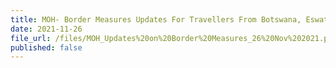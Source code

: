 ```yaml
---
title: MOH- Border Measures Updates For Travellers From Botswana, Eswatini, Lesotho, Mozambique, Namibia, South Africa & Zimbabwe
date: 2021-11-26
file_url: /files/MOH_Updates%20on%20Border%20Measures_26%20Nov%202021.pdf
published: false
---
```

